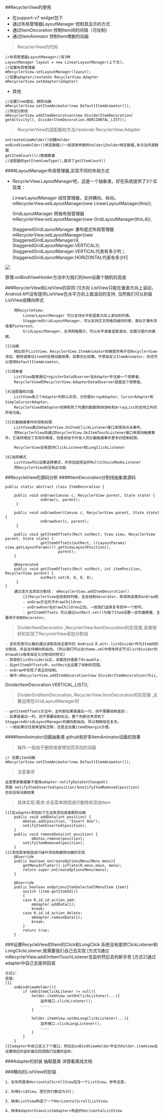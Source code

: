 ##RecyclerView的使用
- 在support-v7 widget包下
- 通过布局管理器LayoutManager	控制其显示的方式	
- 通过ItemDecoration	控制Item间的间隔（可绘制）
- 通过ItemAnimator		控制Item增删的动画

>
>RecyclerView的代码
>
	//布局管理器LayoutManager//有3种
	LayoutManager layout = new LinearLayoutManager(上下文);
	//设置布局管理器
	mRecyclerView.setLayoutManager(layout);
	//设置adapter//extends RecyclerView.Adapter
	mRecyclerView.setAdapter(adapter)

- 其他
>
	//设置Item增加、移除动画
	mRecyclerView.setItemAnimator(new DefaultItemAnimator());
	//添加分割线
	mRecyclerView.addItemDecoration(new DividerItemDecoration(
    getActivity(), DividerItemDecoration.HORIZONTAL_LIST));


>
>RecyclerView的适配器和方法//extends RecyclerView.Adapter
>
	onCreateViewHolder()创建Holder
	onBindViewHolder()绑定数据//一般调用参数的holder让holder绑定数据,本方法传递数据
	getItemCount()//数据数量
	//适配器的getItemViewType(),废弃了getItemCount()

####LayoutManager布局管理器,实现不同的布局方式
- RecyclerView.LayoutManager吧，这是一个抽象类，好在系统提供了3个实现类：

	LinearLayoutManager 线性管理器，支持横向、纵向。
		 mRecyclerView.setLayoutManager(new LinearLayoutManager(this));

	GridLayoutManager 网格布局管理器
		 mRecyclerView.setLayoutManager(new GridLayoutManager(this,4));

	StaggeredGridLayoutManager 瀑布就式布局管理器
		mRecyclerView.setLayoutManager(new StaggeredGridLayoutManager(4, StaggeredGridLayoutManager.VERTICAL));
			StaggeredGridLayoutManager.VERTICAL代表有多少列；
			StaggeredGridLayoutManager.HORIZONTAL代表有多少行

![](./image/自适应的RecycleView.jpg)

原理:onBindViewHolder方法中为我们的item设置个随机的高度


###RecyclerView和ListView的异同
	[1]方向
		ListView只能在垂直方向上滚动，Android API没有提供ListView在水平方向上面滚动的支持. 当然我们可以封装ListView成横向样式
			
		而RecycleView:
			LinearLayoutManager	可以支持水平和竖直方向上滚动的列表。
			StaggeredGridLayoutManager，可以支持交叉网格风格的列表，类似于瀑布流或者Pinterest。
			GridLayoutManager，支持网格展示，可以水平或者竖直滚动，如展示图片的画廊。

	[2]动画
		相比较于ListView，RecyclerView.ItemAnimator则被提供用于在RecyclerView添加、删除或移动item时处理动画效果。如果你比较懒，不想自定义ItemAnimator，你还可以使用DefaultItemAnimator。
	
	[3]观察者
		ListView能够通过registerDataObserver在Adapter中注册一个观察者。
		RecyclerView的RecyclerView.AdapterDataObserver就是这个观察者。
	
	[4]适配器和功能
		ListView有三个Adapter的默认实现，分别是ArrayAdapter、CursorAdapter和SimpleCursorAdapter。
		RecyclerView的Adapter则拥有除了内置的数据库DB游标和ArrayList的支持之外的所有功能。

	[5]拦截触摸事件的控制权限
		ListView通过AdapterView.OnItemClickListener接口来探测点击事件。
		而RecyclerView则通过RecyclerView.OnItemTouchListener接口来探测触摸事件。它虽然增加了实现的难度，但是却给予开发人员拦截触摸事件更多的控制权限。
		
		RecyclerView没有提供ClickListener和LongClickListener

	[6]选择模式
		ListView可以设置选择模式，并添加选择监听MultiChoiceModeListener
		而RecyclerView则没有此功能



##RecycleView的源码分析
####ItemDecoration分割线抽象类源码

	public static abstract class ItemDecoration {
		
		public void onDraw(Canvas c, RecyclerView parent, State state) {
		            onDraw(c, parent);
		 }
		
		public void onDrawOver(Canvas c, RecyclerView parent, State state) {
		            onDrawOver(c, parent);
		 }
		
		public void getItemOffsets(Rect outRect, View view, RecyclerView parent, State state) {
		            getItemOffsets(outRect, ((LayoutParams) view.getLayoutParams()).getViewLayoutPosition(),
		                    parent);
		}
		
		@Deprecated
		public void getItemOffsets(Rect outRect, int itemPosition, RecyclerView parent) {
		            outRect.set(0, 0, 0, 0);
		 }
	}
		通过该方法添加分割线： mRecyclerView.addItemDecoration() 
			[1]RecyclerView在绘制的时候，去会绘制decorator，即调用该类的onDraw和
			- onDraw方法先于drawChildren
			- onDrawOver在drawChildren之后，一般我们选择复写其中一个即可。
			- getItemOffsets 可以通过outRect.set()为每个Item设置一定的偏移量，主要用于绘制Decorator。


>	DividerItemDecoration ,RecyclerView.ItemDecoration的实现类,该类很好的实现了RecyclerView添加分割线
	
	- 该实现类可以看到通过读取系统主题中的 Android.R.attr.listDivider作为Item间的分割线，并且支持横向和纵向。(所以我们可以在theme.xml中修改样式节点listDivider的drawable值来自定义分割线的样式)
	- 获取到listDivider以后，该属性的值是个Drawable.
	- 在getItemOffsets中，outRect去设置了绘制的范围。
	- onDraw中实现了真正的绘制。
	- 操作:mRecyclerView.addItemDecoration(new DividerItemDecoration(this,
DividerItemDecoration.VERTICAL_LIST));


>	DividerGridItemDecoration, RecyclerView.ItemDecoration的实现类  ,主要运用在GridLayoutManager时
	
	- getItemOffsets方法中，去判断如果是最后一行，则不需要绘制底部；
	- 如果是最后一列，则不需要绘制右边，整个判断也考虑到了StaggeredGridLayoutManager的横向和纵向，所以稍稍有些复杂。
	- 一般如果仅仅是希望有空隙，还是去设置item的margin方便。


####ItemAnimator动画抽象类
	github有好多ItemAnimator动画的效果
> 操作:一般由于删除或者增加而添加的动画
>
	// 设置item动画
	mRecyclerView.setItemAnimator(new DefaultItemAnimator());
>注意事项
>
	这里更新数据集不是用adapter.notifyDataSetChanged()
	而是 notifyItemInserted(position)与notifyItemRemoved(position)
	否则没有动画效果

>具体实现:需求:点击菜单按钮进行删除和添加item
>
	[1]在adapter添加如下方法来添加或者删除动画
		public void addData(int position) {
	        mDatas.add(position, "Insert One");
	        notifyItemInserted(position);
	    }
	    public void removeData(int position) {
	            mDatas.remove(position);
	        notifyItemRemoved(position);
	    }
	[2]添加菜单按钮进行操作添加和删除动画的实现
	    @Override
	    public boolean onCreateOptionsMenu(Menu menu){
	        getMenuInflater().inflate(R.menu.main, menu);
	        return super.onCreateOptionsMenu(menu);
	    }
>
	    @Override
	    public boolean onOptionsItemSelected(MenuItem item){
	        switch (item.getItemId())
	        {
	        case R.id.id_action_add:
	            mAdapter.addData(1);
	            break;
	        case R.id.id_action_delete:
	            mAdapter.removeData(1);
	            break;
	        }
	        return true;
	    }
	
###设置RecycleView的Item的Click和LongClick
	系统没有提供ClickListener和LongClickListener,我需要我们自己去实现
	[方式1]通过mRecyclerView.addOnItemTouchListener去监听然后去判断手势
	[方式2]通过adapter中自己去提供回调

	方式2:
	思路:
	[1]
		onBindViewHolder(){
	 		if (mOnItemClickLitener != null){
				holder.itemView.setOnClickListener(...){
					监听接口.clickListener();
					....	
				}			
	
				holder.itemView.setOnLongClickListener(...){
					监听接口.clickLongListener();
					....	
				}
			}
		}
	[2]adapter中自己定义了个接口，然后在onBindViewHolder中去为holder.itemView去设置相应的监听最后回调我们设置的监听。


###Adapter的封装
	抽取基类  详情看离线文档

###横向的ListView的封装

	1、在布局里用HorizontalScrollView包含一个ListView，参考这里;
	
	2、利用GridView，把它的行数设为1行；
	
	3、继承ListView构造了一个HorizontalScrollListView.
	
	4、继承AdapterView<ListAdapter>构造的HorizontalListView